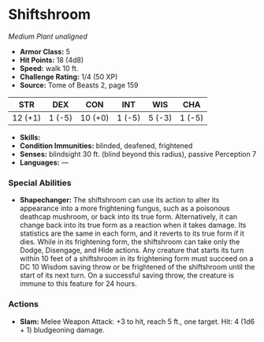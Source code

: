 # Shiftshroom

*Medium* *Plant* *unaligned*

- **Armor Class:** 5
- **Hit Points:** 18 (4d8)
- **Speed:** walk 10 ft.
- **Challenge Rating:** 1/4 (50 XP)
- **Source:** Tome of Beasts 2, page 159

| STR | DEX | CON | INT | WIS | CHA |
| --- | --- | --- | --- | --- | --- |
| 12 (+1) | 1 (-5) | 10 (+0) | 1 (-5) | 5 (-3) | 1 (-5) |

- **Skills:** 
- **Condition Immunities:** blinded, deafened, frightened
- **Senses:** blindsight 30 ft. (blind beyond this radius), passive Perception 7
- **Languages:** —

### Special Abilities

- **Shapechanger:** The shiftshroom can use its action to alter its appearance into a more frightening fungus, such as a poisonous deathcap mushroom, or back into its true form. Alternatively, it can change back into its true form as a reaction when it takes damage. Its statistics are the same in each form, and it reverts to its true form if it dies. While in its frightening form, the shiftshroom can take only the Dodge, Disengage, and Hide actions. Any creature that starts its turn within 10 feet of a shiftshroom in its frightening form must succeed on a DC 10 Wisdom saving throw or be frightened of the shiftshroom until the start of its next turn. On a successful saving throw, the creature is immune to this feature for 24 hours.

### Actions

- **Slam:** Melee Weapon Attack: +3 to hit, reach 5 ft., one target. Hit: 4 (1d6 + 1) bludgeoning damage.


